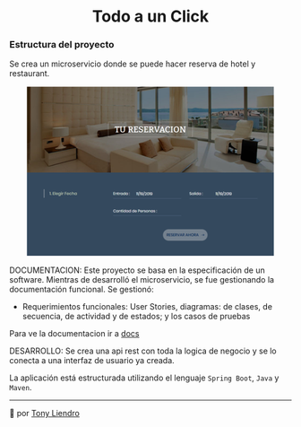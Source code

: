 <h1 align="center"> Todo a un Click</h1>

### Estructura del proyecto
Se crea un microservicio donde se puede hacer reserva de hotel y restaurant.
<p align="center"><img src="https://github.com/Tony-L-93/Todo-a-un-Click/blob/master/doc/Reserva_Hotel.png"/></p>

DOCUMENTACION:
Este proyecto se basa en la especificación de un software. Mientras de desarrolló el microservicio, se fue gestionando la documentación funcional.
Se gestionó:
- Requerimientos funcionales: User Stories, diagramas: de clases, de secuencia, de actividad y de estados; y los casos de pruebas

Para ve la documentacion ir a [docs](https://github.com/Tony-L-93/Todo-a-un-Click/tree/master/doc)

DESARROLLO:
Se crea una api rest con toda la logica de negocio y se lo conecta a una interfaz de usuario ya creada. 

La aplicación está estructurada utilizando el lenguaje `Spring Boot`, `Java` y `Maven`.


---
 📢 por [Tony Liendro](https://github.com/Tony-L-93)
